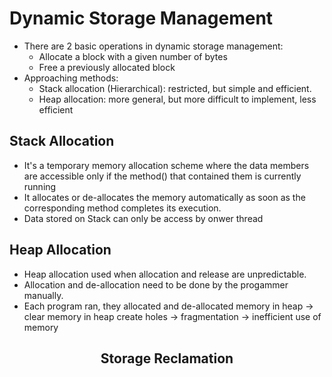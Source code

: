 # Dynamic Storage Management
+ There are 2 basic operations in dynamic storage management:
  + Allocate a block with a given number of bytes
  + Free a previously allocated block
+ Approaching methods:
  + Stack allocation (Hierarchical): restricted, but simple and efficient.
  + Heap allocation: more general, but more difficult to implement, less efficient
  
## Stack Allocation
+ It's a temporary memory allocation scheme where the data members are accessible only if the method() that contained them is currently running
+ It allocates or de-allocates the memory automatically as soon as the corresponding method completes its execution.
+ Data stored on Stack can only be access by onwer thread

## Heap Allocation

+ Heap allocation used when allocation and release are unpredictable. 
+ Allocation and de-allocation need to be done by the progammer manually. 
+ Each program ran, they allocated and de-allocated memory in heap $\to$ clear memory in heap create holes $\to$ fragmentation $\to$ inefficient use of memory 

<div style='text-align:center'>
<src img = '/Media/Stack_Heap_Allocation.png'>
</fig>

## Storage Reclamation
